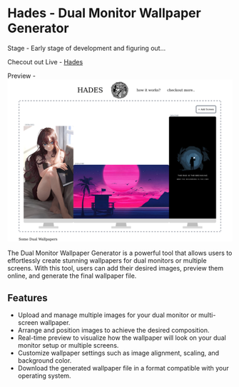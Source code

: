 # Hades - Dual Monitor Wallpaper Generator

Stage - Early stage of development and figuring out...

Checout out Live - [Hades](https:hades-dual-wallpaper-generator.netlify.app)

Preview - 
![Preview Image](public/Screenshot.png)

The Dual Monitor Wallpaper Generator is a powerful tool that allows users to effortlessly create stunning wallpapers for dual monitors or multiple screens. With this tool, users can add their desired images, preview them online, and generate the final wallpaper file.

## Features

- Upload and manage multiple images for your dual monitor or multi-screen wallpaper.
- Arrange and position images to achieve the desired composition.
- Real-time preview to visualize how the wallpaper will look on your dual monitor setup or multiple screens.
- Customize wallpaper settings such as image alignment, scaling, and background color.
- Download the generated wallpaper file in a format compatible with your operating system.
